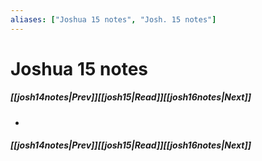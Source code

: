 ```yaml
---
aliases: ["Joshua 15 notes", "Josh. 15 notes"]
---
```

# Joshua 15 notes
##### <span class=arrow-left></span>[[josh14notes|Prev]]<span class=navigation-separator></span>[[josh15|Read]]<span class=navigation-separator></span>[[josh16notes|Next]]<span class=arrow-right></span>
- 
##### <span class=arrow-left></span>[[josh14notes|Prev]]<span class=navigation-separator></span>[[josh15|Read]]<span class=navigation-separator></span>[[josh16notes|Next]]<span class=arrow-right></span>